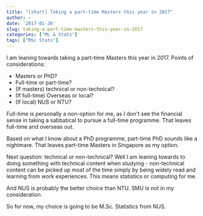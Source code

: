 ```yaml
---
title: "[short] Taking a part-time Masters this year in 2017"
author: ~
date: '2017-01-30'
slug: taking-a-part-time-masters-this-year-in-2017
categories: ["ML & Stats"]
tags: ["MSc Stats"]
---
```


I am leaning towards taking a part-time Masters this year in 2017. Points of considerations:

- Masters or PhD?
- Full-time or part-time?
- (If masters) technical or non-technical?
- (If full-time) Overseas or local?
- (If local) NUS or NTU?

Full-time is personally a non-option for me, as I don't see the financial sense in taking a sabbatical to pursue a full-time programme. That leaves full-time and overseas out.

Based on what I know about a PhD programme, part-time PhD sounds like a nightmare. That leaves part-time Masters in Singapore as my option.

Next question: technical or non-technical? Well I am leaning towards to doing something with technical content when studying - non-technical content can be picked up most of the time simply by being widely read and learning from work experiences. This means statistics or computing for me.

And NUS is probably the better choice than NTU. SMU is not in my consideration.

So for now, my choice is going to be M.Sc. Statistics from NUS.